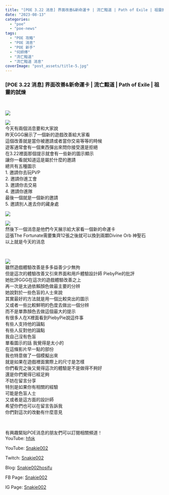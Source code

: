 ```yaml
---
title: "[POE 3.22 消息] 界面改善&新命運卡 | 流亡黯道 | Path of Exile | 祖靈的試煉"
date: "2023-08-13"
categories: 
  - "poe"
  - "poe-news"
tags: 
  - "POE 攻略"
  - "POE 消息"
  - "POE 新手"
  - "何師傅"
  - "流亡黯道"
  - "流亡黯道 消息"
coverImage: "post_assets/title-5.jpg"
---
```


### \[POE 3.22 消息\] 界面改善&新命運卡 | 流亡黯道 | Path of Exile | 祖靈的試煉

  
   

  
![](post_assets/title-5-1024x576.jpg)  

  
![](post_assets/0000-界面改善-1024x576.png)  
今天有兩個消息要和大家說  
昨天GGG展示了一個新的遊戲改善給大家看  
這個改善就是當你被邀請或者當你交易等等的時候  
遊客通常會有一個東西彈出來問你接受還是拒絕  
在3.22裡面那個提示就會有一些新的圖示顯示  
讓你一看就知道這是屬於什麼的邀請  
總共有五種圖示  
1\. 邀請你去玩PVP  
2\. 邀請你進工會  
3\. 邀請你去交易  
4\. 邀請你進隊  
最後一個就是一個新的邀請  
5\. 邀請別人進去你的藏身處  

  
![](post_assets/0051-1-界面改善被批評.png)  

  
![](post_assets/0039-新命運卡.png)  
然後下一個消息是他們今天展示給大家看一個新的命運卡  
這張The Fortunate需要集齊12張之後就可以換到兩顆Divine Orb 神聖石  
以上就是今天的消息  

  
   

  
![](post_assets/0051-2-界面改善被批評-1024x576.jpg)  
雖然遊戲體驗改善是多多益善少少無拘  
但是這次的體驗改善又引來界面和用戶體驗設計師 PiebyPie的批評  
她批評GGG在這次的遊戲體驗改善之上  
再一次是太過依賴顏色做最主要的分辨  
她說對於一些色盲的人士來說  
其實最好的方法就是用一個比較突出的圖示  
又或者一些比較鮮明的色度去做出一個分辨  
而不是單靠顏色去做這個最大的提示  
有很多人在X裡面看到PiebyPie說這件事  
有些人支持他的論點  
有些人反對他的論點  
我自己沒有色盲  
單看圖示的話 我覺得是太小的  
在這條影片早一點的部份  
我也特意做了一個模擬出來  
就是如果在遊戲裡面實際上的尺寸是怎樣  
你們看完之後又覺得這次的體驗是不是做得不夠好  
還是你們覺得已經足夠  
不妨在留言分享  
特別是如果你有相關的經驗  
可能是色盲人士  
又或者是這方面的設計師  
希望你們也可以在留言告訴我  
你們對這次的改動有什麼意見  

  
   

  
有興趣緊貼POE消息的朋友們可以訂閱相關頻道！  
YouTube: [hfok](https://www.youtube.com/channel/UC2m4uqcEr8pIxkO6odaDHjw/)  

  
  

  
  
YouTube: [Snakie002](https://www.youtube.com/c/Snakie002/)  

  
Twitch: [Snakie002](https://www.twitch.tv/snakie002/)  

  
Blog: [Snakie002hosifu](https://snakie002hosifu.blog/)  

  
FB Page: [Snakie002](https://www.facebook.com/Snakie002/)  

  
IG Page: [Snakie002](https://www.instagram.com/snakie002/)
